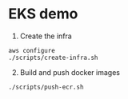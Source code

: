 # EKS demo

1. Create the infra
``` shell
aws configure
./scripts/create-infra.sh
```

2. Build and push docker images
``` shell
./scripts/push-ecr.sh
```